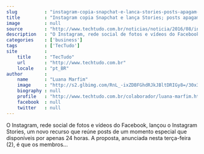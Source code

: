 ```yaml
---
slug          : "instagram-copia-snapchat-e-lanca-stories-posts-apagam-em-24-horas"
title         : "Instagram copia Snapchat e lança Stories; posts apagam em 24 horas"
image         : null
source        : "http://www.techtudo.com.br/noticias/noticia/2016/08/instagram-copia-snapchat-e-lanca-stories-posts-apagam-em-24-horas.html"
description   : "O Instagram, rede social de fotos e vídeos do Facebook, lançou o Instagram Stories, um novo recurso que reúne posts de um momento especial que disponíveis por apenas 24 horas. A proposta, anunciada nesta terça-feira (2), é que os membros..."
categories    : ['business']
tags          : ['TecTudo']
site          :
    title     : "TecTudo"
    url       : "http://www.techtudo.com.br"
    locale    : "pt_BR"
author        :
    name      : "Luana Marfim"
    image     : "http://s2.glbimg.com/RnL_-ixZDBFGhdRJkJBltDRIGy8=/30x30/s2.glbimg.com/pc4mC1iRxRUqIHP46AF8yZF0Vps=/0x0:140x140/140x140/s.glbimg.com/po/tt2/f/original/2015/02/19/img_39062010440397.jpeg"
    biography : null
    profile   : "http://www.techtudo.com.br/colaborador/luana-marfim.html"
    facebook  : null
    twitter   : null
---
```


O Instagram, rede social de fotos e vídeos do Facebook, lançou o Instagram Stories, um novo recurso que reúne posts de um momento especial que disponíveis por apenas 24 horas. A proposta, anunciada nesta terça-feira (2), é que os membros...

